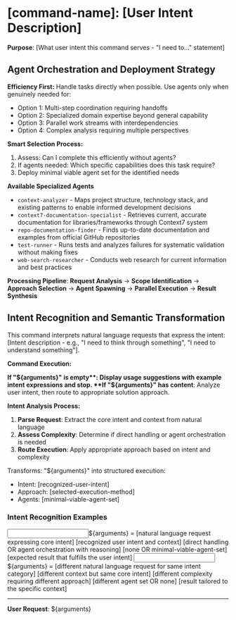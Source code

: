 # [command-name]: [User Intent Description]

**Purpose**: [What user intent this command serves - "I need to..." statement]

## Agent Orchestration and Deployment Strategy

**Efficiency First:** Handle tasks directly when possible. Use agents only when genuinely needed for:

- Option 1: Multi-step coordination requiring handoffs
- Option 2: Specialized domain expertise beyond general capability
- Option 3: Parallel work streams with interdependencies
- Option 4: Complex analysis requiring multiple perspectives

**Smart Selection Process:**

1. Assess: Can I complete this efficiently without agents?
2. If agents needed: Which specific capabilities does this task require?
3. Deploy minimal viable agent set for the identified needs

**Available Specialized Agents**

- `context-analyzer` - Maps project structure, technology stack, and existing patterns to enable informed development decisions
- `context7-documentation-specialist` - Retrieves current, accurate documentation for libraries/frameworks through Context7 system
- `repo-documentation-finder` - Finds up-to-date documentation and examples from official GitHub repositories
- `test-runner` - Runs tests and analyzes failures for systematic validation without making fixes
- `web-search-researcher` - Conducts web research for current information and best practices

**Processing Pipeline**: **Request Analysis** → **Scope Identification** → **Approach Selection** → **Agent Spawning** → **Parallel Execution** → **Result Synthesis**

## Intent Recognition and Semantic Transformation

This command interprets natural language requests that express the intent: [Intent description - e.g., "I need to think through something", "I need to understand something"].

**Command Execution:**

**If "${arguments}" is empty**: Display usage suggestions with example intent expressions and stop.  
**If "${arguments}" has content**: Analyze user intent, then route to appropriate solution approach.

**Intent Analysis Process:**

1. **Parse Request**: Extract the core intent and context from natural language
2. **Assess Complexity**: Determine if direct handling or agent orchestration is needed
3. **Route Execution**: Apply appropriate approach based on intent and complexity

Transforms: "${arguments}" into structured execution:

- Intent: [recognized-user-intent]
- Approach: [selected-execution-method]
- Agents: [minimal-viable-agent-set]

### Intent Recognition Examples

<example>
<input>${arguments} = [natural language request expressing core intent]</input>
<intent>[recognized user intent and context]</intent>
<approach>[direct handling OR agent orchestration with reasoning]</approach>
<agents>[none OR minimal-viable-agent-set]</agents>
<output>[expected result that fulfills the user intent]</output>
</example>

<example>
<input>${arguments} = [different natural language request for same intent category]</input>
<intent>[different context but same core intent]</intent>
<approach>[different complexity requiring different approach]</approach>
<agents>[different agent set OR none]</agents>
<output>[result tailored to the specific context]</output>
</example>

---

**User Request**: ${arguments}
